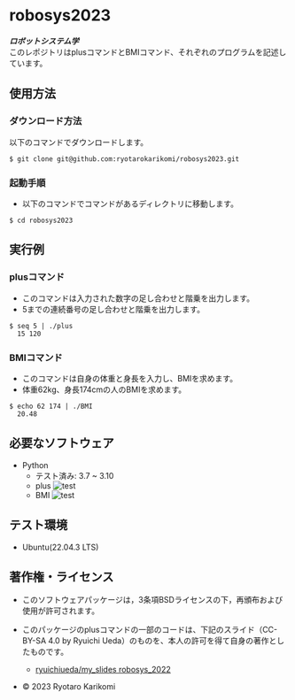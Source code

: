 # robosys2023
***ロボットシステム学***  
このレポジトリはplusコマンドとBMIコマンド、それぞれのプログラムを記述しています。


## 使用方法
### ダウンロード方法
以下のコマンドでダウンロードします。
```
$ git clone git@github.com:ryotarokarikomi/robosys2023.git
```

### 起動手順
* 以下のコマンドでコマンドがあるディレクトリに移動します。
```
$ cd robosys2023
```
## 実行例  

### plusコマンド
* このコマンドは入力された数字の足し合わせと階乗を出力します。
* 5までの連続番号の足し合わせと階乗を出力します。
```
$ seq 5 | ./plus
  15 120
```

### BMIコマンド
* このコマンドは自身の体重と身長を入力し、BMIを求めます。
* 体重62kg、身長174cmの人のBMIを求めます。
```
$ echo 62 174 | ./BMI
  20.48
```

## 必要なソフトウェア
  * Python
    * テスト済み: 3.7 ~ 3.10
    * plus ![test](https://github.com/ryotarokarikomi/robosys2023/actions/workflows/test_plus.yml/badge.svg)
    * BMI ![test](https://github.com/ryotarokarikomi/robosys2023/actions/workflows/test_BMI.yml/badge.svg)


## テスト環境
* Ubuntu(22.04.3 LTS)


## 著作権・ライセンス

* このソフトウェアパッケージは，3条項BSDライセンスの下，再頒布および使用が許可されます。
* このパッケージのplusコマンドの一部のコードは、下記のスライド（CC-BY-SA 4.0 by Ryuichi Ueda）のものを、本人の許可を得て自身の著作としたものです。
  * [ryuichiueda/my_slides robosys_2022](https://github.com/ryuichiueda/my_slides/tree/master/robosys_2022)


* © 2023 Ryotaro Karikomi
